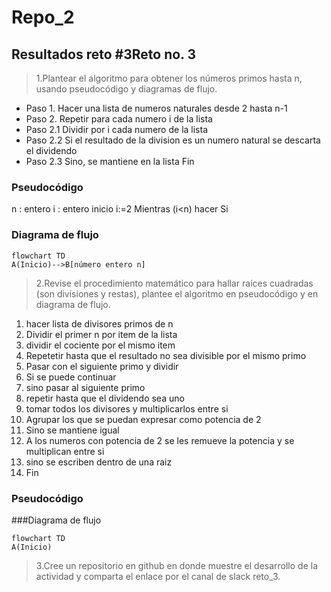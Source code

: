 # Repo_2
## Resultados reto #3Reto no. 3
>1.Plantear el algoritmo para obtener los números primos hasta n, usando pseudocódigo y diagramas de flujo.

- Paso 1. Hacer una lista de numeros naturales desde 2 hasta n-1
- Paso 2. Repetir para cada numero i de la lista
- Paso 2.1 Dividir por i cada numero de la lista
- Paso 2.2 Si el resultado de la division es un numero natural se descarta el dividendo
- Paso 2.3 Sino, se mantiene en la lista
  Fin
### Pseudocódigo
n : entero
i : entero 
inicio 
  i:=2
  Mientras (i<n) hacer
   Si 
### Diagrama de flujo 
```mermaid
flowchart TD
A(Inicio)-->B[número entero n]
```
>2.Revise el procedimiento matemático para hallar raíces cuadradas (son divisiones y restas), plantee el algoritmo en pseudocódigo y en diagrama de flujo.

1. hacer lista de divisores primos de n
2. Dividir el primer n por item de la lista
3. dividir el cociente por el mismo item
4. Repetetir hasta que el resultado no sea divisible por el mismo primo
5. Pasar con el siguiente primo y dividir
6. Si se puede continuar
7. sino pasar al siguiente primo
8. repetir hasta que el dividendo sea uno
9. tomar todos los divisores y multiplicarlos entre si
10. Agrupar los que se puedan expresar como potencia de 2
11. Sino se mantiene igual
12. A los numeros con potencia de 2 se les remueve la potencia y se multiplican entre si
13. sino se escriben dentro de una raiz
14. Fin

### Pseudocódigo

###Diagrama de flujo
```mermaid
flowchart TD
A(Inicio)
```

>3.Cree un repositorio en github en donde muestre el desarrollo de la actividad y comparta el enlace por el canal de slack reto_3.


